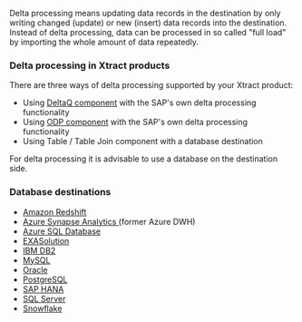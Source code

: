Delta processing means updating data records in the destination by only writing changed (update) or new (insert) data records into the destination. 
Instead of delta processing, data can be processed in so called "full load" by importing the whole amount of data repeatedly.


### Delta processing in Xtract products

There are three ways of delta processing supported by your Xtract product:
- Using [DeltaQ component](../datasource-deltaq/extraction-define) with the SAP's own delta processing functionality 
- Using [ODP component](../odp/odp-settings#update-mode) with the SAP's own delta processing functionality
- Using Table / Table Join component with a database destination <br>

For delta processing it is advisable to use a database on the destination side.


### Database destinations
- [Amazon Redshift](../xu-destinations/amazon-redshift/merging-data) 
- [Azure Synapse Analytics ](../xu-destinations/azure-dwh/merging-data) (former Azure DWH)
- [Azure SQL Database](../xu-destinations/microsoft-sql-server/merging-data) 
- [EXASolution](../xu-destinations/exasol/merging-data) 
- [IBM DB2](../xu-destinations/ibm-db2/merging-data) 
- [MySQL](../xu-destinations/mysql/merging-data) 
- [Oracle](../xu-destinations/oracle/merging-data) 
- [PostgreSQL](../xu-destinations/postgreSQL/merging-data)
- [SAP HANA](../xu-destinations/sap-hana/merging-data) 
- [SQL Server](../xu-destinations/microsoft-sql-server/merging-data) 
- [Snowflake](../xu-destinations/snowflake/merging-data)


